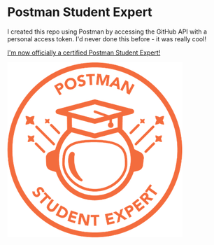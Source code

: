 # Postman Student Expert

I created this repo using Postman by accessing the GitHub API with a personal access token. I'd never done this before - it was really cool!

[I'm now officially a certified Postman Student Expert!](https://api.badgr.io/public/assertions/W57hmrsUSiuLWtJjucjG8A?identity__email=katiehawcutt%40gmail.com)

![Postman Student Expert certification badge](./kh-postman-student-expert-badge.png)
